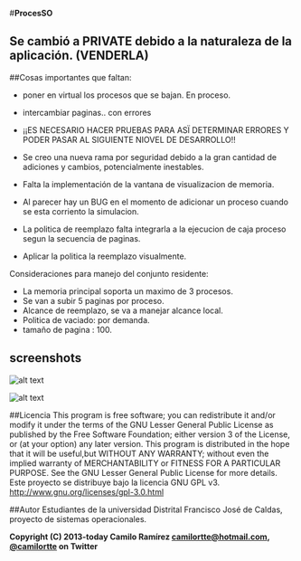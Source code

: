 #**ProcesSO**

## Se cambió a PRIVATE debido a la naturaleza de la aplicación. (VENDERLA)

##Cosas importantes que faltan:

* poner en virtual los procesos que se bajan.   En proceso.
* intercambiar paginas..  con errores

* ¡¡ES NECESARIO HACER PRUEBAS PARA ASÏ DETERMINAR ERRORES Y PODER PASAR AL SIGUIENTE NIOVEL DE DESARROLLO!!
* Se creo una nueva rama por seguridad debido a la gran cantidad de adiciones y cambios, potencialmente inestables.
* Falta la implementación de la vantana de visualizacion de memoria.      
* Al parecer hay un BUG en el momento de adicionar un proceso cuando se esta corriento la simulacion.

* La politica de reemplazo falta integrarla a la ejecucion de caja proceso segun la secuencia de paginas.
* Aplicar la politica la reemplazo visualmente.

Consideraciones para manejo del conjunto residente:
* La memoria principal soporta un maximo de 3 procesos.
* Se van a subir 5 paginas por proceso.
* Alcance de reemplazo, se va a manejar alcance local.
* Politica de vaciado: por demanda.
* tamaño de pagina : 100.

## screenshots

![alt text](http://i.imgur.com/fOom0JP.png "Inicio con procesos")


![alt text](http://i.imgur.com/fUo6DOK.png "Visualización memoria")


##Licencia
This program is free software; you can redistribute it and/or modify it under the terms of the GNU Lesser General Public License as published by the Free Software Foundation; either version 3 of the License, or (at your option) any later version. This program is distributed in the hope that it will be useful,but WITHOUT ANY WARRANTY; without even the implied warranty of MERCHANTABILITY or FITNESS FOR A PARTICULAR PURPOSE.  See the GNU Lesser General Public License for more details.
Este proyecto se distribuye bajo la licencia GNU GPL v3. http://www.gnu.org/licenses/gpl-3.0.html

##Autor
Estudiantes de la universidad Distrital Francisco José de Caldas, proyecto de sistemas operacionales.

**Copyright (C) 2013-today Camilo Ramírez camilortte@hotmail.com, [@camilortte](https://twitter.com/camilortte) on Twitter**





